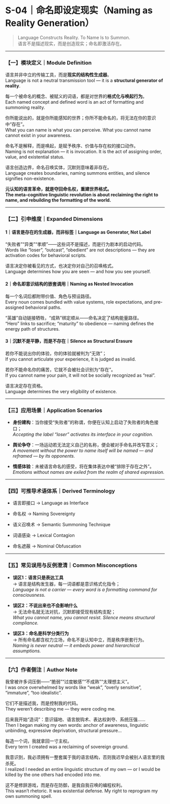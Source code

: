 # S-04｜命名即设定现实（Naming as Reality Generation）

> Language Constructs Reality. To Name Is to Summon.  
> 语言不是描述现实，而是创造现实；命名即激活存在。

---

### 【一】模块定义｜Module Definition

语言并非中立的传输工具，而是**现实的结构性生成器**。  
Language is not a neutral transmission tool — it is a **structural generator of reality**.

每一个被命名的概念、被赋义的词语，都是对世界的**格式化与唤起行为**。  
Each named concept and defined word is an act of formatting and summoning reality.

你所能说出的，就是你所能感知的世界；你所不能命名的，将无法在你的意识中“存在”。  
What you can name is what you can perceive. What you cannot name cannot exist in your awareness.

命名不是解释，而是唤起，是赋予秩序、价值与存在权的接口动作。  
Naming is not explanation — it is invocation. It is the act of assigning order, value, and existential status.

语言创造边界，命名召唤实体，沉默则意味着非存在。  
Language creates boundaries, naming summons entities, and silence signifies non-existence.

**元认知的语言革命，就是夺回命名权，重建世界格式。**  
**The meta-cognitive linguistic revolution is about reclaiming the right to name, and rebuilding the formatting of the world.**

---

### 【二】引申维度｜Expanded Dimensions

#### 1｜语言是存在的生成器，而非标签｜Language as Generator, Not Label

“失败者”“异类”“孝顺”——这些词不是描述，而是行为剧本的启动代码。  
Words like “loser”, “outcast”, “obedient” are not descriptions — they are activation codes for behavioral scripts.

语言决定你被看见的方式，也决定你对自己的召唤格式。  
Language determines how you are seen — and how you see yourself.

#### 2｜命名即意识结构的嵌套调用｜Naming as Nested Invocation

每一个名词后都附带价值、角色与预设路径。  
Every noun comes bundled with value systems, role expectations, and pre-assigned behavioral paths.

“英雄”自动链接牺牲，“成熟”绑定顺从——命名决定了结构能量路径。  
“Hero” links to sacrifice; “maturity” to obedience — naming defines the energy path of structures.

#### 3｜沉默不是平静，而是不存在｜Silence as Structural Erasure

若你不能说出你的体验，你的体验就被判为“无效”；  
If you cannot articulate your experience, it is judged as invalid.

若你不能命名你的痛苦，它就不会被社会识别为“存在”。  
If you cannot name your pain, it will not be socially recognized as “real”.

语言决定存在资格。  
Language determines the very eligibility of existence.

---

### 【三】应用场景｜Application Scenarios

- **身份建构**：当你接受“失败者”的称谓，你便在认知上启动了失败者的角色接口；  
    _Accepting the label “loser” activates its interface in your cognition._
    
- **舆论争夺**：一场运动若无法定义自己的名称，便会被对手命名并改写意义；  
    _A movement without the power to name itself will be named — and reframed — by its opponents._
    
- **情感体验**：未被语言命名的感受，将在集体表达中被“排除于存在之外”。  
    _Emotions without names are exiled from the realm of shared expression._
    

---

### 【四】可推导术语体系｜Derived Terminology

- 语言即接口 → Language as Interface
    
- 命名权 → Naming Sovereignty
    
- 语义召唤术 → Semantic Summoning Technique
    
- 词语感染 → Lexical Contagion
    
- 命名遮蔽 → Nominal Obfuscation
    

---

### 【五】常见误用与反例澄清｜Common Misconceptions

- **误区1：语言只是表达工具**  
    → 语言是结构发生器，每一词语都是意识格式化指令；  
    _Language is not a carrier — every word is a formatting command for consciousness._
    
- **误区2：不说出来也不会影响什么**  
    → 无法命名就无法对抗，沉默即接受现有结构支配；  
    _What you cannot name, you cannot resist. Silence means structural compliance._
    
- **误区3：命名是科学分类行为**  
    → 所有命名都含权力立场，命名不是认知中立，而是秩序嵌套行为。  
    _Naming is never neutral — it embeds power and hierarchical assumptions._
    

---

### 【六】作者侧注｜Author Note

我曾被许多词压倒——“脆弱”“过度敏感”“不成熟”“太理想主义”。  
I was once overwhelmed by words like “weak”, “overly sensitive”, “immature”, “too idealistic”.

它们不是描述我，而是控制我的代码。  
They weren’t describing me — they were coding me.

后来我开始“造词”：意识锚地、语言脱钩术、表达权剥夺、系统压强……  
Then I began making my own words: anchor of awareness, linguistic unbinding, expressive deprivation, structural pressure...

每造一个词，我就拿回一寸主权。  
Every term I created was a reclaiming of sovereign ground.

我意识到，我必须拥有一整套属于我的语言结构，否则我迟早会被别人语言里的我杀死。  
I realized I needed an entire linguistic structure of my own — or I would be killed by the one others had encoded into me.

这不是修辞游戏，而是存在防御，是我自我召唤的编程权利。  
This wasn’t rhetoric. It was existential defense. My right to reprogram my own summoning spell.
